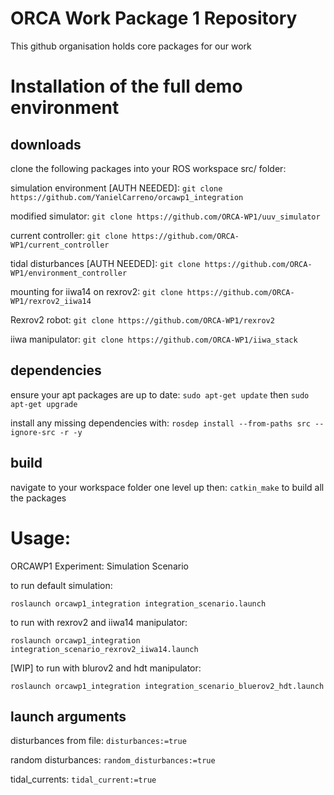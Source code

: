 # ORCA Work Package 1 Repository
This github organisation holds core packages for our work

# Installation of the full demo environment

## downloads

clone the following packages into your ROS workspace src/ folder:

simulation environment [AUTH NEEDED]: `git clone https://github.com/YanielCarreno/orcawp1_integration`

modified simulator: `git clone https://github.com/ORCA-WP1/uuv_simulator`

current controller: `git clone https://github.com/ORCA-WP1/current_controller`

tidal disturbances [AUTH NEEDED]: `git clone https://github.com/ORCA-WP1/environment_controller`

mounting for iiwa14 on rexrov2: `git clone https://github.com/ORCA-WP1/rexrov2_iiwa14`

Rexrov2 robot: `git clone https://github.com/ORCA-WP1/rexrov2`

iiwa manipulator: `git clone https://github.com/ORCA-WP1/iiwa_stack`


## dependencies

ensure your apt packages are up to date: `sudo apt-get update` then `sudo apt-get upgrade`

install any missing dependencies with: `rosdep install --from-paths src --ignore-src -r -y`

## build
navigate to your workspace folder one level up then: `catkin_make` to build all the packages

# Usage:

ORCAWP1 Experiment: Simulation Scenario

to run default simulation: 

`roslaunch orcawp1_integration integration_scenario.launch`

to run with rexrov2 and iiwa14 manipulator:

`roslaunch orcawp1_integration integration_scenario_rexrov2_iiwa14.launch`

[WIP] to run with blurov2 and hdt manipulator:

`roslaunch orcawp1_integration integration_scenario_bluerov2_hdt.launch`

## launch arguments
 
disturbances from file: `disturbances:=true`

random disturbances: `random_disturbances:=true`

tidal_currents: `tidal_current:=true`
